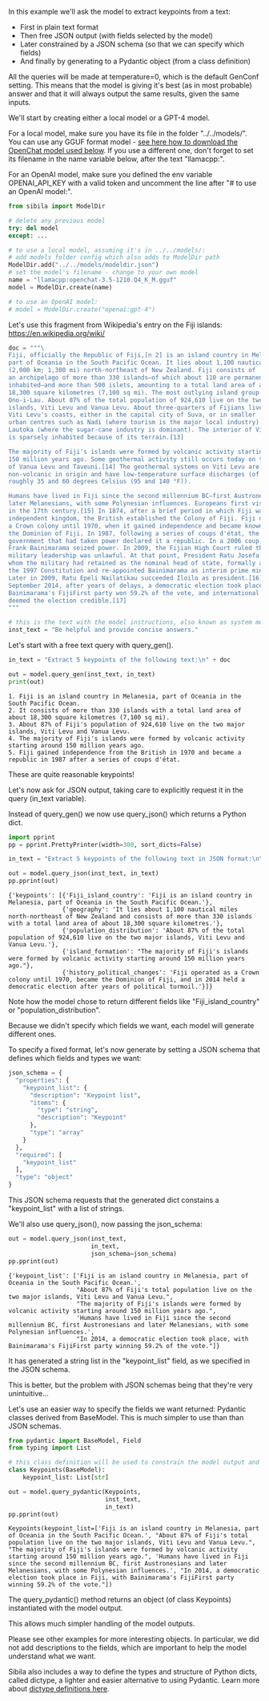 In this example we'll ask the model to extract keypoints from a text:
- First in plain text format
- Then free JSON output (with fields selected by the model)
- Later constrained by a JSON schema (so that we can specify which fields)
- And finally by generating to a Pydantic object (from a class definition)

All the queries will be made at temperature=0, which is the default GenConf setting.
This means that the model is giving it's best (as in most probable) answer and that it will always output the same results, given the same inputs.

We'll start by creating either a local model or a GPT-4 model.

For a local model, make sure you have its file in the folder "../../models/". You can use any GGUF format model - [see here how to download the OpenChat model used below](../setup_local_models/readme.md#setup-local-models). If you use a different one, don't forget to set its filename in the name variable below, after the text "llamacpp:".

For an OpenAI model, make sure you defined the env variable OPENAI_API_KEY with a valid token and uncomment the line after "# to use an OpenAI model:".


```python
from sibila import ModelDir

# delete any previous model
try: del model
except: ...

# to use a local model, assuming it's in ../../models/:
# add models folder config which also adds to ModelDir path
ModelDir.add("../../models/modeldir.json")
# set the model's filename - change to your own model
name = "llamacpp:openchat-3.5-1210.Q4_K_M.gguf"
model = ModelDir.create(name)

# to use an OpenAI model:
# model = ModelDir.create("openai:gpt-4")
```

Let's use this fragment from Wikipedia's entry on the Fiji islands: https://en.wikipedia.org/wiki/


```python
doc = """\
Fiji, officially the Republic of Fiji,[n 2] is an island country in Melanesia,
part of Oceania in the South Pacific Ocean. It lies about 1,100 nautical miles 
(2,000 km; 1,300 mi) north-northeast of New Zealand. Fiji consists of 
an archipelago of more than 330 islands—of which about 110 are permanently 
inhabited—and more than 500 islets, amounting to a total land area of about 
18,300 square kilometres (7,100 sq mi). The most outlying island group is 
Ono-i-Lau. About 87% of the total population of 924,610 live on the two major 
islands, Viti Levu and Vanua Levu. About three-quarters of Fijians live on 
Viti Levu's coasts, either in the capital city of Suva, or in smaller 
urban centres such as Nadi (where tourism is the major local industry) or 
Lautoka (where the sugar-cane industry is dominant). The interior of Viti Levu 
is sparsely inhabited because of its terrain.[13]

The majority of Fiji's islands were formed by volcanic activity starting around 
150 million years ago. Some geothermal activity still occurs today on the islands 
of Vanua Levu and Taveuni.[14] The geothermal systems on Viti Levu are 
non-volcanic in origin and have low-temperature surface discharges (of between 
roughly 35 and 60 degrees Celsius (95 and 140 °F)).

Humans have lived in Fiji since the second millennium BC—first Austronesians and 
later Melanesians, with some Polynesian influences. Europeans first visited Fiji 
in the 17th century.[15] In 1874, after a brief period in which Fiji was an 
independent kingdom, the British established the Colony of Fiji. Fiji operated as 
a Crown colony until 1970, when it gained independence and became known as 
the Dominion of Fiji. In 1987, following a series of coups d'état, the military 
government that had taken power declared it a republic. In a 2006 coup, Commodore 
Frank Bainimarama seized power. In 2009, the Fijian High Court ruled that the 
military leadership was unlawful. At that point, President Ratu Josefa Iloilo, 
whom the military had retained as the nominal head of state, formally abrogated 
the 1997 Constitution and re-appointed Bainimarama as interim prime minister. 
Later in 2009, Ratu Epeli Nailatikau succeeded Iloilo as president.[16] On 17 
September 2014, after years of delays, a democratic election took place. 
Bainimarama's FijiFirst party won 59.2% of the vote, and international observers 
deemed the election credible.[17] 
"""

# this is the text with the model instructions, also known as system message.
inst_text = "Be helpful and provide concise answers."
```

Let's start with a free text query with query_gen().


```python
in_text = "Extract 5 keypoints of the following text:\n" + doc

out = model.query_gen(inst_text, in_text)
print(out)
```

    1. Fiji is an island country in Melanesia, part of Oceania in the South Pacific Ocean.
    2. It consists of more than 330 islands with a total land area of about 18,300 square kilometres (7,100 sq mi).
    3. About 87% of Fiji's population of 924,610 live on the two major islands, Viti Levu and Vanua Levu.
    4. The majority of Fiji's islands were formed by volcanic activity starting around 150 million years ago.
    5. Fiji gained independence from the British in 1970 and became a republic in 1987 after a series of coups d'état.


These are quite reasonable keypoints!

Let's now ask for JSON output, taking care to explicitly request it in the query (in_text variable).

Instead of query_gen() we now use query_json() which returns a Python dict. 


```python
import pprint
pp = pprint.PrettyPrinter(width=300, sort_dicts=False)

in_text = "Extract 5 keypoints of the following text in JSON format:\n\n" + doc

out = model.query_json(inst_text, in_text)
pp.pprint(out)
```

    {'keypoints': [{'Fiji_island_country': 'Fiji is an island country in Melanesia, part of Oceania in the South Pacific Ocean.'},
                   {'geography': 'It lies about 1,100 nautical miles north-northeast of New Zealand and consists of more than 330 islands with a total land area of about 18,300 square kilometres.'},
                   {'population_distribution': 'About 87% of the total population of 924,610 live on the two major islands, Viti Levu and Vanua Levu.'},
                   {'island_formation': "The majority of Fiji's islands were formed by volcanic activity starting around 150 million years ago."},
                   {'history_political_changes': 'Fiji operated as a Crown colony until 1970, became the Dominion of Fiji, and in 2014 held a democratic election after years of political turmoil.'}]}


Note how the model chose to return different fields like "Fiji_island_country" or "population_distribution".

Because we didn't specify which fields we want, each model will generate different ones.

To specify a fixed format, let's now generate by setting a JSON schema that defines which fields and types we want:


```python
json_schema = {
  "properties": {
    "keypoint_list": {
      "description": "Keypoint list",
      "items": {
        "type": "string",
        "description": "Keypoint"
      },
      "type": "array"
    }
  },
  "required": [
    "keypoint_list"
  ],
  "type": "object"
}
```

This JSON schema requests that the generated dict constains a "keypoint_list" with a list of strings.

We'll also use query_json(), now passing the json_schema:


```python
out = model.query_json(inst_text,
                       in_text,
                       json_schema=json_schema)
pp.pprint(out)
```

    {'keypoint_list': ['Fiji is an island country in Melanesia, part of Oceania in the South Pacific Ocean.',
                       "About 87% of Fiji's total population live on the two major islands, Viti Levu and Vanua Levu.",
                       "The majority of Fiji's islands were formed by volcanic activity starting around 150 million years ago.",
                       'Humans have lived in Fiji since the second millennium BC, first Austronesians and later Melanesians, with some Polynesian influences.',
                       "In 2014, a democratic election took place, with Bainimarama's FijiFirst party winning 59.2% of the vote."]}


It has generated a string list in the "keypoint_list" field, as we specified in the JSON schema.

This is better, but the problem with JSON schemas being that they're very unintuitive...

Let's use an easier way to specify the fields we want returned: Pydantic classes derived from BaseModel. This is much simpler to use than than JSON schemas.


```python
from pydantic import BaseModel, Field
from typing import List

# this class definition will be used to constrain the model output and initialize an instance object
class Keypoints(BaseModel):
    keypoint_list: List[str]

out = model.query_pydantic(Keypoints,
                           inst_text,
                           in_text)
pp.pprint(out)
```

    Keypoints(keypoint_list=['Fiji is an island country in Melanesia, part of Oceania in the South Pacific Ocean.', "About 87% of Fiji's total population live on the two major islands, Viti Levu and Vanua Levu.", "The majority of Fiji's islands were formed by volcanic activity starting around 150 million years ago.", 'Humans have lived in Fiji since the second millennium BC, first Austronesians and later Melanesians, with some Polynesian influences.', "In 2014, a democratic election took place in Fiji, with Bainimarama's FijiFirst party winning 59.2% of the vote."])


The query_pydantic() method returns an object (of class Keypoints) instantiated with the model output.

This allows much simpler handling of the model outputs.

Please see other examples for more interesting objects. In particular, we did not add descriptions to the fields, which are important to help the model understand what we want.

Sibila also includes a way to define the types and structure of Python dicts, called dictype, a lighter and easier alternative to using Pydantic. Learn more about [dictype definitions here](https://jndiogo.github.io/sibila/api-reference/#dictype).
